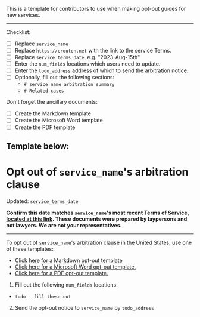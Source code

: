 This is a template for contributors to use when making opt-out guides for new services. 

---

Checklist:

- [ ] Replace `service_name`
- [ ] Replace `https://crouton.net` with the link to the service Terms.
- [ ] Replace `service_terms_date`, e.g. "2023-Aug-15th"
- [ ] Enter the `num_fields` locations which users need to update.
- [ ] Enter the `todo_address` address of which to send the arbitration notice.
- [ ] Optionally, fill out the following sections:
    - `# service_name arbitration summary`
    - `# Related cases`

Don't forget the ancillary documents:

- [ ] Create the Markdown template
- [ ] Create the Microsoft Word template
- [ ] Create the PDF template

Template below:
---

Opt out of `service_name`'s arbitration clause
===


Updated: `service_terms_date`

**Confirm this date matches `service_name`'s most recent Terms of Service, [located at this link](https://crouton.net/). These documents were prepared by laypersons and not lawyers. We are not your representatives.**

---

To opt out of `service_name`'s arbitration clause in the United States, use one of these templates:

 - [Click here for a Markdown opt-out template](./service_name_opt_out_template.md)
 - [Click here for a Microsoft Word opt-out template.](./service_name_opt_out_template.docx)
 - [Click here for a PDF opt-out template.](./service_name_opt_out_template.docx)

1. Fill out the following `num_fields` locations:

  - `todo-- fill these out`

2. Send the opt-out notice to `service_name` by `todo_address`
